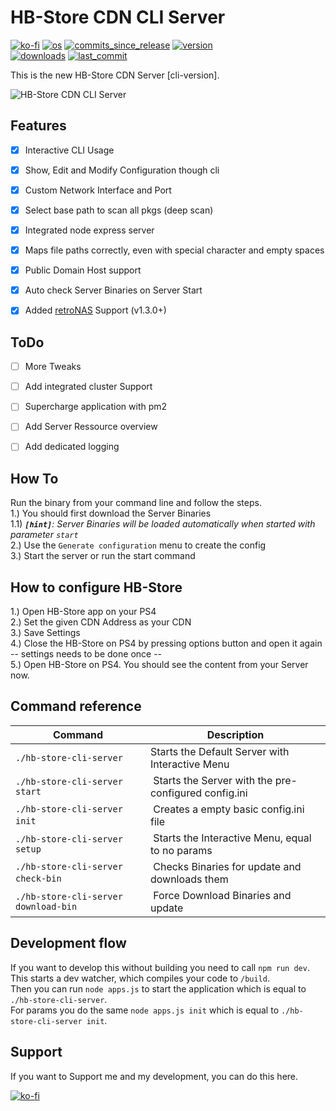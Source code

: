 # HB-Store CDN CLI Server
[![ko-fi](https://img.shields.io/badge/Buy%20me%20a%20Shisha%20on-Ko--fi-red)](https://ko-fi.com/M4M082WK8)
[![os](https://img.shields.io/badge/platform-windows%20%7C%20macos%20%7C%20linux-lightgrey)](#)
[![commits_since_release](https://img.shields.io/github/commits-since/gkiokan/hb-store-cdn-cli-server/v1.3.0)](#)
[![version](https://img.shields.io/github/package-json/v/gkiokan/hb-store-cdn-cli-server)](#)  
[![downloads](https://img.shields.io/github/downloads/gkiokan/hb-store-cdn-cli-server/total)](#)
[![last_commit](https://img.shields.io/github/last-commit/gkiokan/hb-store-cdn-cli-server)](#)

This is the new HB-Store CDN Server [cli-version].

![HB-Store CDN CLI Server](https://user-images.githubusercontent.com/7249224/170506615-8d6ddabd-77f8-44c4-9f9f-57cbc8b4cb5e.png)


## Features  
- [x] Interactive CLI Usage
- [x] Show, Edit and Modify Configuration though cli
- [x] Custom Network Interface and Port  
- [x] Select base path to scan all pkgs (deep scan)  
- [x] Integrated node express server  
- [x] Maps file paths correctly, even with special character and empty spaces  
- [x] Public Domain Host support  
- [x] Auto check Server Binaries on Server Start 
- [x] Added [retroNAS](https://github.com/danmons/retronas) Support (v1.3.0+)


## ToDo  
- [ ] More Tweaks  
- [ ] Add integrated cluster Support  
- [ ] Supercharge application with pm2  
- [ ] Add Server Ressource overview   
- [ ] Add dedicated logging  


## How To  
Run the binary from your command line and follow the steps.  
1.) You should first download the Server Binaries  
1.1) ***`[hint]`**: Server Binaries will be loaded automatically when started with parameter `start`*   
2.) Use the `Generate configuration` menu to create the config  
3.) Start the server or run the start command


## How to configure HB-Store  
1.) Open HB-Store app on your PS4  
2.) Set the given CDN Address as your CDN  
3.) Save Settings  
4.) Close the HB-Store on PS4 by pressing options button and open it again  
-- settings needs to be done once --  
5.) Open HB-Store on PS4. You should see the content from your Server now.  
  
  
## Command reference  
Command | Description 
--- | ---
`./hb-store-cli-server` | Starts the Default Server with Interactive Menu
`./hb-store-cli-server start` | Starts the Server with the pre-configured config.ini
`./hb-store-cli-server init` | Creates a empty basic config.ini file
`./hb-store-cli-server setup` | Starts the Interactive Menu, equal to no params 
`./hb-store-cli-server check-bin` | Checks Binaries for update and downloads them  
`./hb-store-cli-server download-bin` | Force Download Binaries and update


## Development flow
If you want to develop this without building you need to call `npm run dev`.  
This starts a dev watcher, which compiles your code to `/build`.   
Then you can run `node apps.js` to start the application which is equal to `./hb-store-cli-server`.  
For params you do the same `node apps.js init` which is equal to `./hb-store-cli-server init`.  


## Support  
If you want to Support me and my development, you can do this here.  

[![ko-fi](https://ko-fi.com/img/githubbutton_sm.svg)](https://ko-fi.com/M4M082WK8)
